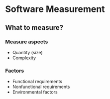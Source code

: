 # Software Measurement

## What to measure?

### Measure aspects

- Quantity (size)
- Complexity

### Factors

- Functional requirements
- Nonfunctional requirements
- Environmental factors